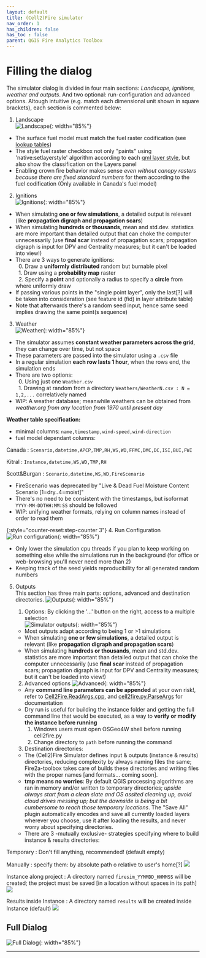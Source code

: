 ```yaml
---
layout: default
title: (Cell2)Fire simulator
nav_order: 1
has_children: false
has_toc : false
parent: QGIS Fire Analytics Toolbox
---
```

# Filling the dialog
The simulator dialog is divided in four main sections: *Landscape, ignitions, weather and outputs*. And two optional: run-configuration and advanced options.
Altough intuitive (e.g. match each dimensional unit shown in square brackets), each section is commented below:

1. Landscape  
![Landscape](img/algo_sim-landscape.png){: width="85%"}
* The surface fuel model must match the fuel raster codification (see [lookup tables])
* The style fuel raster checkbox not only "paints" using 'native:setlayerstyle' algorithm according to each [qml layer style], but also show the classification on the Layers panel
* Enabling crown fire behavior makes sense *even without canopy rasters because there are fixed standard numbers* for them according to the fuel codification (Only available in Canada's fuel model)

2. Ignitions  
![Ignitions](img/algo_sim-ignition.png){: width="85%"}
* When simulating **one or few simulations**, a detailed output is relevant (like **propagation digraph and propagation scars**)
* When simulating **hundreds or thousands**, mean and std.dev. statistics are more important than detailed output that can choke the computer unnecessarily (use **final scar** instead of propagation scars; propagation digraph is input for DPV and Centrality measures; but it can't be loaded into view!)
* There are 3 ways to generate ignitions:  
&nbsp; 0. Draw a **uniformly distributed** random but burnable pixel  
&nbsp; 1. Draw using a **probability map** raster  
&nbsp; 2. Specify a **point** and optionally a radius to specify a **circle** from where uniformly draw  
* If passing various points in the "single point layer", only the last[?] will be taken into consideration (see feature id (fid) in layer attribute table)
* Note that afterwards there's a random seed input, hence same seed implies drawing the same point(s sequence)

3. Weather  
![Weather](img/algo_sim-weather.png){: width="85%"}
* The simulator assumes **constant weather parameters across the grid**, they can change over time, but not space
* These parameters are passed into the simulator using a `.csv` file
* In a regular simulation **each row lasts 1 hour**, when the rows end, the simulation ends
* There are two options:  
&nbsp; 0. Using just one `Weather.csv`  
&nbsp; 1. Drawing at random from a directory `Weathers/WeatherN.csv : N = 1,2,...` correlatively named 
* WIP: A weather database; meanwhile weathers can be obtained from *weather.org from any location from 1970 until present day*  

**Weather table specification:**
* minimal columns: `name,timestamp,wind-speed,wind-direction`
* fuel model dependant columns:

Canada
: `Scenario,datetime,APCP,TMP,RH,WS,WD,FFMC,DMC,DC,ISI,BUI,FWI`  

Kitral
: `Instance,datetime,WS,WD,TMP,RH`  

Scott&Burgan
: `Scenario,datetime,WS,WD,FireScenario`  

* FireScenario was deprecated by "Live & Dead Fuel Moisture Content Scenario [1=dry..4=moist]"
* There's no need to be consistent with the timestamps, but isoformat `YYYY-MM-DDTHH:MM:SS` should be followed
* WIP: unifying weather formats, relying on column names instead of order to read them

{:style="counter-reset:step-counter 3"}
4. Run Configuration  
![Run configuration](img/algo_sim-run-config.png){: width="85%"}
* Only lower the simulation cpu threads if you plan to keep working on something else while the simulations run in the background (for office or web-browsing you'll never need more than 2)  
* Keeping track of the seed yields reproducibility for all generated random numbers  

5. Outputs   
This section has three main parts: options, advanced and destination directories.
![Outputs](img/algo_sim-outputs-closedadvanced.png){: width="85%"}  

    1. Options: By clicking the '...' button on the right, access to a multiple selection  
    ![Simulator outputs](img/algo_sim-options.png){: width="85%"}  
    * Most outputs adapt according to being 1 or >1 simulations
    * When simulating **one or few simulations**, a detailed output is relevant (like **propagation digraph and propagation scars**)
    * When simulating **hundreds or thousands**, mean and std.dev. statistics are more important than detailed output that can choke the computer unnecessarily (use **final scar** instead of propagation scars; propagation digraph is input for DPV and Centrality measures; but it can't be loaded into view!)

    2. Advanced options
    ![Advanced](img/algo_sim-advanced.png){: width="85%"}
    * Any **command line parameters can be appended** at your own risk!, refer to [Cell2Fire.ReadArgs.cpp](https://github.com/fire2a/C2F-W/blob/main/Cell2FireC/ReadArgs.cpp#L40), and [cell2fire.py.ParseArgs](https://github.com/fire2a/C2F-W/blob/main/Cell2FireC/cell2fire.py#L19) for documentation
    * Dry run is useful for building the instance folder and getting the full command line that would be executed, as a way to **verify or modify the instance before running**
        1. Windows users must open OSGeo4W shell before running cell2fire.py
        2. Change directory to `path` before running the command

    3. Destination directories: 
    * The (Cell2)Fire Simulator defines input & outputs (instance & results) directories, reducing complexity by always naming files the same; Fire2a-toolbox takes care of builds these directories and writing files with the proper names [and formats... coming soon]. 
    * **tmp means no worries**: By default QGIS processing algorithms are ran in memory and/or written to temporary directories; *upside always start from a clean slate and OS assited cleaning up, avoid cloud drives messing up; but the downside is being a bit cumbersome to reach those temporary locations*. The "Save All" plugin automatically encodes and save all currently loaded layers wherever you choose, use it after loading the results, and never worry about specifying directories.
    * There are 3 -mutually exclusive- strategies specifying where to build instance & results directories:

Temporary
: Don't fill anything, recommended! (default empty)

Manually
: specify them: by absolute path o relative to user's home[?]
![](img/algo_sim-output-instance-results-input.png)

Instance along project
: A directory named `firesim_YYMMDD_HHMMSS` will be created; the project must be saved [in a location without spaces in its path]
![](img/algo_sim-output-instance-checkbox.png)

Results inside Instance
: A directory named `results` will be created inside Instance (default)
![](img/algo_sim-output-results-checkbox.png)


## Full Dialog 
![Full Dialog](img/algo_sim-dialog.png){: width="85%"}

       
---
[lookup tables]: https://github.com/fire2a/fire-analytics-qgis-processing-toolbox-plugin/tree/main/fireanalyticstoolbox/simulator
[qml layer style]: https://github.com/fire2a/fire-analytics-qgis-processing-toolbox-plugin/tree/main/fireanalyticstoolbox/simulator
